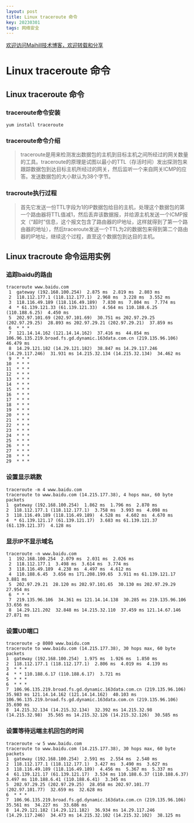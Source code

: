 ```yaml
---
layout: post
title: Linux traceroute 命令
key: 20230301
tags: 网络安全
---
```


[欢迎访问Maihill技术博客，欢迎转载和分享](https://blog.maihill.com "Maihill技术博客")

# Linux  traceroute 命令

## Linux traceroute 命令

### traceroute命令安装

    yum install traceroute

### traceroute命令介绍
> traceroute是用来检测发出数据包的主机到目标主机之间所经过的网关数量的工具。traceroute的原理是试图以最小的TTL（存活时间）发出探测包来跟踪数据包到达目标主机所经过的网关，然后监听一个来自网关ICMP的应答。发送数据包的大小默认为38个字节。

### tracroute执行过程
> 首先它发送一份TTL字段为1的IP数据包给目的主机，处理这个数据包的第一个路由器将TTL值减1，然后丢弃该数据报，并给源主机发送一个ICMP报文（“超时”信息，这个报文包含了路由器的IP地址，这样就得到了第一个路由器的地址），然后traceroute发送一个TTL为2的数据包来得到第二个路由器的IP地址，继续这个过程，直至这个数据包到达目的主机。

## Linux tracroute 命令运用实例



### 追踪baidu的路由



    traceroute www.baidu.com
     1  gateway (192.168.100.254)  2.875 ms  2.819 ms  2.803 ms
     2  118.112.177.1 (118.112.177.1)  2.968 ms  3.228 ms  3.552 ms
     3  118.116.49.189 (118.116.49.189)  7.830 ms  7.804 ms  7.774 ms
     4  * 61.139.121.33 (61.139.121.33)  4.564 ms 110.188.6.25 (110.188.6.25)  4.450 ms
     5  202.97.101.69 (202.97.101.69)  30.751 ms 202.97.29.25 (202.97.29.25)  28.893 ms 202.97.29.21 (202.97.29.21)  37.859 ms
     6  * * *
     7  121.14.14.162 (121.14.14.162)  37.416 ms  44.854 ms 106.96.135.219.broad.fs.gd.dynamic.163data.com.cn (219.135.96.106)  46.479 ms
     8  14.29.121.182 (14.29.121.182)  38.847 ms 14.29.117.246 (14.29.117.246)  31.931 ms 14.215.32.134 (14.215.32.134)  34.462 ms
     9  * * *
    10  * * *
    11  * * *
    12  * * *
    13  * * *
    14  * * *
    15  * * *
    16  * * *
    17  * * *
    18  * * *
    19  * * *
    20  * * *
    21  * * *
    22  * * *
    23  * * *
    24  * * *
    25  * * *
    26  * * *
    27  * * *
    28  * * *
    29  * * *


### 设置显示跳数



    traceroute -m 4 www.baidu.com
    traceroute to www.baidu.com (14.215.177.38), 4 hops max, 60 byte packets
    1  gateway (192.168.100.254)  1.862 ms  1.796 ms  2.870 ms
    2  118.112.177.1 (118.112.177.1)  3.758 ms  3.993 ms  4.098 ms
    3  118.116.49.189 (118.116.49.189)  4.528 ms  4.602 ms  4.670 ms
    4  * 61.139.121.17 (61.139.121.17)  3.683 ms 61.139.121.37 (61.139.121.37)  4.128 ms


### 显示IP不显示域名



    traceroute -n www.baidu.com
     1  192.168.100.254  2.079 ms  2.031 ms  2.026 ms
     2  118.112.177.1  3.498 ms  3.614 ms  3.774 ms
     3  118.116.49.189  4.238 ms  4.497 ms  4.612 ms
     4  110.188.6.45  3.656 ms 171.208.199.65  3.911 ms 61.139.121.17  3.881 ms
     5  202.97.29.21  28.120 ms 202.97.101.65  30.130 ms 202.97.29.29  27.954 ms
     6  * * *
     7  219.135.96.106  34.361 ms 121.14.14.138  30.285 ms 219.135.96.106  33.656 ms
     8  14.29.121.202  32.848 ms 14.215.32.110  37.459 ms 121.14.67.146  27.871 ms


### 设置UD端口



    traceroute -p 8080 www.baidu.com
    traceroute to www.baidu.com (14.215.177.38), 30 hops max, 60 byte packets
    1  gateway (192.168.100.254)  1.975 ms  1.926 ms  1.850 ms
    2  118.112.177.1 (118.112.177.1)  2.806 ms  4.019 ms  4.139 ms
    3  * * *
    4  * * 110.188.6.17 (110.188.6.17)  3.721 ms
    5  * * *
    6  * * *
    7  106.96.135.219.broad.fs.gd.dynamic.163data.com.cn (219.135.96.106)  35.983 ms 121.14.14.162 (121.14.14.162)  40.103 ms 106.96.135.219.broad.fs.gd.dynamic.163data.com.cn (219.135.96.106)  35.690 ms
    8  14.215.32.134 (14.215.32.134)  32.392 ms 14.215.32.98 (14.215.32.98)  35.565 ms 14.215.32.126 (14.215.32.126)  30.585 ms


### 设置等待远端主机回包的时间



    traceroute -w 5 www.baidu.com
    traceroute to www.baidu.com (14.215.177.38), 30 hops max, 60 byte packets
    1  gateway (192.168.100.254)  2.591 ms  2.554 ms  2.540 ms
    2  118.112.177.1 (118.112.177.1)  3.427 ms  3.490 ms  3.627 ms
    3  118.116.49.189 (118.116.49.189)  4.456 ms  5.367 ms  5.337 ms
    4  61.139.121.17 (61.139.121.17)  3.534 ms 110.188.6.37 (110.188.6.37)  3.497 ms 110.188.6.41 (110.188.6.41)  3.345 ms
    5  202.97.29.25 (202.97.29.25)  28.058 ms 202.97.101.77 (202.97.101.77)  32.659 ms  32.628 ms
    6  * * *
    7  106.96.135.219.broad.fs.gd.dynamic.163data.com.cn (219.135.96.106)  35.561 ms  34.227 ms  33.686 ms
    8  14.29.121.182 (14.29.121.182)  36.934 ms 14.29.117.246 (14.29.117.246)  34.473 ms 14.215.32.102 (14.215.32.102)  38.125 ms
